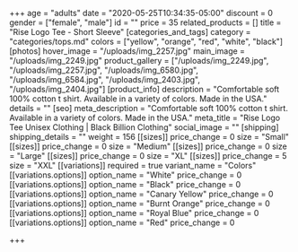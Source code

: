 +++
age = "adults"
date = "2020-05-25T10:34:35-05:00"
discount = 0
gender = ["female", "male"]
id = ""
price = 35
related_products = []
title = "Rise Logo Tee - Short Sleeve"
[categories_and_tags]
category = "categories/tops.md"
colors = ["yellow", "orange", "red", "white", "black"]
[photos]
hover_image = "/uploads/img_2257.jpg"
main_image = "/uploads/img_2249.jpg"
product_gallery = ["/uploads/img_2249.jpg", "/uploads/img_2257.jpg", "/uploads/img_6580.jpg", "/uploads/img_6584.jpg", "/uploads/img_2403.jpg", "/uploads/img_2404.jpg"]
[product_info]
description = "Comfortable soft 100% cotton t shirt. Available in a variety of colors. Made in the USA."
details = ""
[seo]
meta_description = "Comfortable soft 100% cotton t shirt. Available in a variety of colors. Made in the USA."
meta_title = "Rise Logo Tee Unisex Clothing | Black Billion Clothing"
social_image = ""
[shipping]
shipping_details = ""
weight = 156
[[sizes]]
price_change = 0
size = "Small"
[[sizes]]
price_change = 0
size = "Medium"
[[sizes]]
price_change = 0
size = "Large"
[[sizes]]
price_change = 0
size = "XL"
[[sizes]]
price_change = 5
size = "XXL"
[[variations]]
required = true
variant_name = "Colors"
[[variations.options]]
option_name = "White"
price_change = 0
[[variations.options]]
option_name = "Black"
price_change = 0
[[variations.options]]
option_name = "Canary Yellow"
price_change = 0
[[variations.options]]
option_name = "Burnt Orange"
price_change = 0
[[variations.options]]
option_name = "Royal Blue"
price_change = 0
[[variations.options]]
option_name = "Red"
price_change = 0

+++
